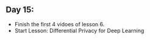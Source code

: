 ## Day 15:

- Finish the first 4 vidoes of lesson 6.
- Start Lesson: Differential Privacy for Deep Learning
